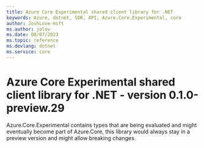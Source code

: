 ```yaml
---
title: Azure Core Experimental shared client library for .NET
keywords: Azure, dotnet, SDK, API, Azure.Core.Experimental, core
author: JoshLove-msft
ms.author: jolov
ms.date: 08/07/2023
ms.topic: reference
ms.devlang: dotnet
ms.service: core
---
```

# Azure Core Experimental shared client library for .NET - version 0.1.0-preview.29 


Azure.Core.Experimental contains types that are being evaluated and might eventually become part of Azure.Core, this library would always stay in a preview version and might allow breaking changes.

